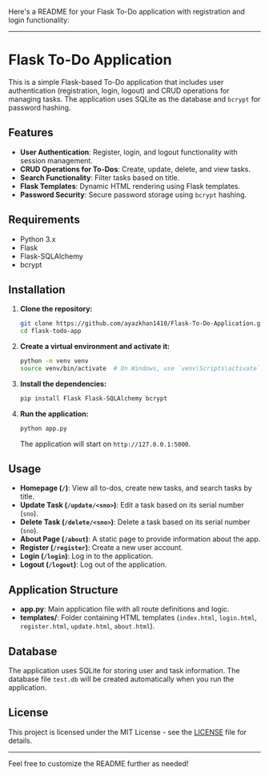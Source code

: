 Here's a README for your Flask To-Do application with registration and login functionality:

---

# Flask To-Do Application

This is a simple Flask-based To-Do application that includes user authentication (registration, login, logout) and CRUD operations for managing tasks. The application uses SQLite as the database and `bcrypt` for password hashing.

## Features

- **User Authentication**: Register, login, and logout functionality with session management.
- **CRUD Operations for To-Dos**: Create, update, delete, and view tasks.
- **Search Functionality**: Filter tasks based on title.
- **Flask Templates**: Dynamic HTML rendering using Flask templates.
- **Password Security**: Secure password storage using `bcrypt` hashing.

## Requirements

- Python 3.x
- Flask
- Flask-SQLAlchemy
- bcrypt

## Installation

1. **Clone the repository:**

   ```bash
   git clone https://github.com/ayazkhan1410/Flask-To-Do-Application.git
   cd flask-todo-app
   ```

2. **Create a virtual environment and activate it:**

   ```bash
   python -m venv venv
   source venv/bin/activate  # On Windows, use `venv\Scripts\activate`
   ```

3. **Install the dependencies:**

   ```bash
   pip install Flask Flask-SQLAlchemy bcrypt
   ```

4. **Run the application:**

   ```bash
   python app.py
   ```

   The application will start on `http://127.0.0.1:5000`.

## Usage

- **Homepage (`/`)**: View all to-dos, create new tasks, and search tasks by title.
- **Update Task (`/update/<sno>`)**: Edit a task based on its serial number (`sno`).
- **Delete Task (`/delete/<sno>`)**: Delete a task based on its serial number (`sno`).
- **About Page (`/about`)**: A static page to provide information about the app.
- **Register (`/register`)**: Create a new user account.
- **Login (`/login`)**: Log in to the application.
- **Logout (`/logout`)**: Log out of the application.

## Application Structure

- **app.py**: Main application file with all route definitions and logic.
- **templates/**: Folder containing HTML templates (`index.html`, `login.html`, `register.html`, `update.html`, `about.html`).

## Database

The application uses SQLite for storing user and task information. The database file `test.db` will be created automatically when you run the application.

## License

This project is licensed under the MIT License - see the [LICENSE](LICENSE) file for details.

---

Feel free to customize the README further as needed!
